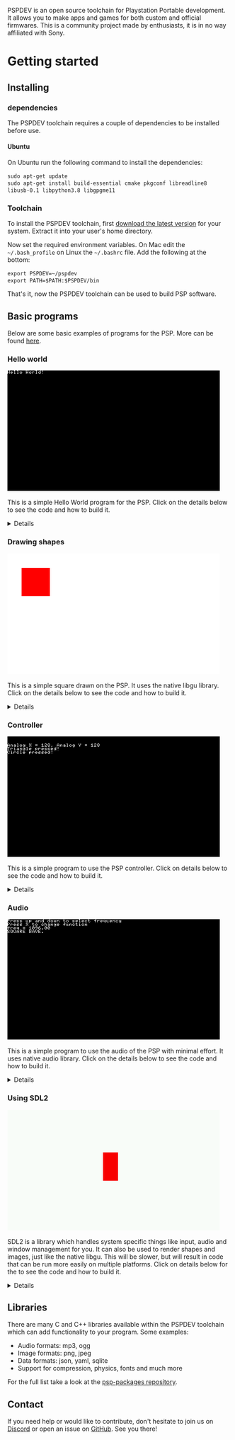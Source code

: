PSPDEV is an open source toolchain for Playstation Portable development. It allows you to make apps and games for both custom and official firmwares. This is a community project made by enthusiasts, it is in no way affiliated with Sony.

# Getting started

## Installing

### dependencies

The PSPDEV toolchain requires a couple of dependencies to be installed before use.

#### Ubuntu

On Ubuntu run the following command to install the dependencies:

```
sudo apt-get update
sudo apt-get install build-essential cmake pkgconf libreadline8 libusb-0.1 libpython3.8 libgpgme11
```

### Toolchain 

To install the PSPDEV toolchain, first [download the latest version](https://github.com/pspdev/pspdev/releases/tag/latest) for your system. Extract it into your user's home directory.

Now set the required environment variables. On Mac edit the ``~/.bash_profile`` on Linux the ``~/.bashrc`` file. Add the following at the bottom:

```
export PSPDEV=~/pspdev
export PATH=$PATH:$PSPDEV/bin
```

That's it, now the PSPDEV toolchain can be used to build PSP software.

## Basic programs

Below are some basic examples of programs for the PSP. More can be found [here](https://github.com/pspdev/pspsdk/tree/master/src/samples).

### Hello world

![](images/hello.png?raw=true)


This is a simple Hello World program for the PSP. Click on the details below to see the code and how to build it.

<p><details>

<b>main.c</b>:

<pre>
#include &lt;pspkernel.h&gt;
#include &lt;pspdebug.h&gt;
#include &lt;pspdisplay.h&gt;

// PSP_MODULE_INFO is required
PSP_MODULE_INFO("Hello World", 0, 1, 0);
PSP_MAIN_THREAD_ATTR(PSP_THREAD_ATTR_USER);

int exit_callback(int arg1, int arg2, void *common)
{
    sceKernelExitGame();
    return 0;
}

int callback_thread(SceSize args, void *argp)
{
    int cbid = sceKernelCreateCallback("Exit Callback",
        exit_callback, NULL);
    sceKernelRegisterExitCallback(cbid);
    sceKernelSleepThreadCB();
    return 0;
}

int setup_callbacks(void)
{
    int thid = sceKernelCreateThread("update_thread",
        callback_thread, 0x11, 0xFA0, 0, 0);

    if(thid &gt;= 0)
        sceKernelStartThread(thid, 0, 0);
    return thid;
}

int main(void) 
{
    // Use above functions to make exiting possible
    setup_callbacks();
    
    // Print Hello World! on a debug screen on a loop
    pspDebugScreenInit();
    while(1)
    {
        pspDebugScreenSetXY(0, 0);
        pspDebugScreenPrintf("Hello World!");
        sceDisplayWaitVblankStart();
    }

    return 0;
}
</pre>

<b>CMakeLists.txt</b>:

<pre>
cmake_minimum_required(VERSION 3.0)

project(hello)

add_executable(${PROJECT_NAME} main.c)

target_link_libraries(${PROJECT_NAME} PRIVATE
    pspdebug
    pspdisplay
    pspge
)

# Create an EBOOT.PBP file
create_pbp_file(
    TARGET ${PROJECT_NAME}
    ICON_PATH NULL
    BACKGROUND_PATH NULL
    PREVIEW_PATH NULL
    TITLE ${PROJECT_NAME}
)
</pre>

Building can be done with:

<pre>
mkdir build && cd build
psp-cmake ..
make
</pre>

This will result in an EBOOT.PBP file in the build directory. Put it in a directory in ms0:/PSP/GAME/ and the PSP can run it.
</details></p>

### Drawing shapes

![](images/shape.png?raw=true)

This is a simple square drawn on the PSP. It uses the native libgu library. Click on the details below to see the code and how to build it.

<p><details>

<b>main.c</b>:

<pre>
#include &lt;pspkernel.h&gt;
#include &lt;pspgu.h&gt;

PSP_MODULE_INFO("gutest", 0, 1, 0);
PSP_MAIN_THREAD_ATTR(THREAD_ATTR_VFPU | THREAD_ATTR_USER);

#define BUFFER_WIDTH 512
#define BUFFER_HEIGHT 272
#define SCREEN_WIDTH 480
#define SCREEN_HEIGHT BUFFER_HEIGHT

char list[0x20000] __attribute__((aligned(64)));

void initGu(){
    sceGuInit();

    //Set up buffers
    sceGuStart(GU_DIRECT, list);
    sceGuDrawBuffer(GU_PSM_8888,(void*)0,BUFFER_WIDTH);
    sceGuDispBuffer(SCREEN_WIDTH,SCREEN_HEIGHT,(void*)0x88000,BUFFER_WIDTH);
    sceGuDepthBuffer((void*)0x110000,BUFFER_WIDTH);

    //Set up viewport
    sceGuOffset(2048 - (SCREEN_WIDTH / 2), 2048 - (SCREEN_HEIGHT / 2));
    sceGuViewport(2048, 2048, SCREEN_WIDTH, SCREEN_HEIGHT);
    sceGuEnable(GU_SCISSOR_TEST);
    sceGuScissor(0, 0, SCREEN_WIDTH, SCREEN_HEIGHT);

    //Set some stuff
    sceGuDepthRange(65535, 0); //Use the full buffer for depth testing - buffer is reversed order

    sceGuDepthFunc(GU_GEQUAL); //Depth buffer is reversed, so GEQUAL instead of LEQUAL
    sceGuEnable(GU_DEPTH_TEST); //Enable depth testing

    sceGuFinish();
    sceGuDisplay(GU_TRUE);
}

void endGu(){
    sceGuDisplay(GU_FALSE);
    sceGuTerm();
}

void startFrame(){
    sceGuStart(GU_DIRECT, list);
    sceGuClearColor(0xFFFFFFFF); // White background
    sceGuClear(GU_COLOR_BUFFER_BIT);
}

void endFrame(){
    sceGuFinish();
    sceGuSync(0, 0);
    sceDisplayWaitVblankStart();
    sceGuSwapBuffers();
}

typedef struct {
    unsigned short u, v;
    short x, y, z;
} Vertex;

void drawRect(float x, float y, float w, float h) {

    Vertex* vertices = (struct Vertex*)sceGuGetMemory(2 * sizeof(Vertex));

    vertices[0].x = x;
    vertices[0].y = y;

    vertices[1].x = y + w;
    vertices[1].y = x + h;

    sceGuColor(0xFF0000FF); // Red, colors are ABGR
    sceGuDrawArray(GU_SPRITES, GU_TEXTURE_16BIT | GU_VERTEX_16BIT | GU_TRANSFORM_2D, 2, 0, vertices);
}


int main() {
    initGu();
    int running = 1;
    while(running){
        startFrame();

        drawRect(32, 32, 64, 64);

        endFrame();
    }

    return 0;
}
</pre>

<b>CMakeLists.txt</b>:

<pre>
cmake_minimum_required(VERSION 3.0)

project(shape)

add_executable(${PROJECT_NAME} main.c)

target_link_libraries(${PROJECT_NAME} PRIVATE
    pspgu
    pspge
    pspdisplay
)

# Create an EBOOT.PBP file
create_pbp_file(
    TARGET ${PROJECT_NAME}
    ICON_PATH NULL
    BACKGROUND_PATH NULL
    PREVIEW_PATH NULL
    TITLE ${PROJECT_NAME}
)
</pre>

Building can be done with:

<pre>
mkdir build && cd build
psp-cmake ..
make
</pre>

<p>This will result in an EBOOT.PBP file in the build directory. Put it in a directory in ms0:/PSP/GAME/ and the PSP can run it.</p>

More libgu examples can be found <a href="https://github.com/pspdev/pspsdk/tree/master/src/samples/gu">here</a>.

</details></p>

### Controller

![](images/controls.png?raw=true)

This is a simple program to use the PSP controller. Click on details below to see the code and how to build it.

<p><details>

<b>main.c</b>:

<pre>
#include &lt;pspkernel.h&gt;
#include &lt;pspdebug.h&gt;
#include &lt;pspctrl.h&gt;
#include &lt;stdlib.h&gt;
#include &lt;string.h&gt;

PSP_MODULE_INFO("Controller", 0, 1, 1);

PSP_MAIN_THREAD_ATTR(THREAD_ATTR_USER | THREAD_ATTR_VFPU);

#define printf pspDebugScreenPrintf

int done = 0;

int exit_callback(int arg1, int arg2, void *common)
{
    done = 1;
    return 0;
}

int callback_thread(SceSize args, void *argp)
{
    int cbid = sceKernelCreateCallback("Exit Callback",
        exit_callback, NULL);
    sceKernelRegisterExitCallback(cbid);
    sceKernelSleepThreadCB();
    return 0;
}

int setup_callbacks(void)
{
    int thid = sceKernelCreateThread("update_thread",
        callback_thread, 0x11, 0xFA0, 0, 0);

    if(thid &gt;= 0)
        sceKernelStartThread(thid, 0, 0);
    return thid;
}

int main(void)
{
	SceCtrlData pad;

	pspDebugScreenInit();
	setup_callbacks();

	sceCtrlSetSamplingCycle(0);
	sceCtrlSetSamplingMode(PSP_CTRL_MODE_ANALOG);

	while (!done)
	{
		pspDebugScreenSetXY(0, 2);
		sceCtrlReadBufferPositive(&pad, 1);

		printf("Analog X = %d, ", pad.Lx);
		printf("Analog Y = %d \n", pad.Ly);

		if (pad.Buttons != 0)
		{
			if (pad.Buttons & PSP_CTRL_SQUARE)
			{
				printf("Square pressed! \n");
			}
			if (pad.Buttons & PSP_CTRL_TRIANGLE)
			{
				printf("Triangle pressed! \n");
			}
			if (pad.Buttons & PSP_CTRL_CIRCLE)
			{
				printf("Circle pressed! \n");
			}
			if (pad.Buttons & PSP_CTRL_CROSS)
			{
				printf("Cross pressed! \n");
			}

			if (pad.Buttons & PSP_CTRL_UP)
			{
				printf("Square pressed! \n");
			}
			if (pad.Buttons & PSP_CTRL_DOWN)
			{
				printf("Triangle pressed! \n");
			}
			if (pad.Buttons & PSP_CTRL_LEFT)
			{
				printf("Square pressed! \n");
			}
			if (pad.Buttons & PSP_CTRL_RIGHT)
			{
				printf("Triangle pressed! \n");
			}
		}
	}

	sceKernelExitGame();
	return 0;
}
</pre>

<b>CMakeLists.txt</b>:

<pre>
cmake_minimum_required(VERSION 3.0)

project(controls)

add_executable(${PROJECT_NAME} main.c)

target_link_libraries(${PROJECT_NAME} PRIVATE
    pspdebug
    pspdisplay
    pspge
    pspctrl
)

# Create an EBOOT.PBP file
create_pbp_file(
    TARGET ${PROJECT_NAME}
    ICON_PATH NULL
    BACKGROUND_PATH NULL
    PREVIEW_PATH NULL
    TITLE ${PROJECT_NAME}
)
</pre>

Building can be done with:

<pre>
mkdir build && cd build
psp-cmake ..
make
</pre>

<p>This will result in an EBOOT.PBP file in the build directory. Put it in a directory in ms0:/PSP/GAME/ and the PSP can run it.</p>

</details></p>

### Audio

![](images/audio.png?raw=true)

This is a simple program to use the audio of the PSP with minimal effort. It uses native audio library. Click on the details below to see the code and how to build it.

<p><details>

<b>main.c</b>:

<pre>
#include &lt;pspkernel.h&gt;
#include &lt;pspdebug.h&gt;
#include &lt;pspaudiolib.h&gt;
#include &lt;pspaudio.h&gt;
#include &lt;pspdisplay.h&gt;
#include &lt;pspctrl.h&gt;

#include &lt;stdlib.h&gt;
#include &lt;string.h&gt;
#include &lt;math.h&gt;
#include &lt;limits.h&gt;

PSP_MODULE_INFO("audio", 0, 1, 1);
PSP_MAIN_THREAD_ATTR(THREAD_ATTR_USER | THREAD_ATTR_VFPU);

#define printf	pspDebugScreenPrintf

/* Exit callback */
int exitCallback(int arg1, int arg2, void *common) {
	sceKernelExitGame();
	return 0;
}

/* Callback thread */
int callbackThread(SceSize args, void *argp) {
	int cbid;

	cbid = sceKernelCreateCallback("Exit Callback", (void*) exitCallback, NULL);
	sceKernelRegisterExitCallback(cbid);
	sceKernelSleepThreadCB();

	return 0;
}

/* Sets up the callback thread and returns its thread id */
int setupCallbacks(void) {
	int thid = 0;

	thid = sceKernelCreateThread("update_thread", callbackThread, 0x11, 0xFA0, 0, 0);
	if (thid &gt;= 0) {
		sceKernelStartThread(thid, 0, 0);
	}
	return thid;
}

/* Main code */

const float PI = 3.1415926535897932f;
const int sampleRate = 44100;
float frequency = 440.0f;
float currentTime = 0;
int function = 0;

typedef struct {
        short l, r;
} sample_t;

float currentFunction(const float time) {
    double x;
	float t = modf((time / (2 * PI)), &x);

    switch(function) {
		case 0: // SINE
	    	return sinf(time);
		case 1: // SQUARE
	        if (t &lt; 0.5f) {
	            return -0.2f;
	        } else {
	            return 0.2f;
	        }
		case 2: // TRIANGLE
	        if (t &lt; 0.5f) {
	            return (t * 2.0f) - 0.5f;
	        } else {
	            return 0.5f - (t - 0.5f) * 2.0f;
	        }
		default:
 	        return 0.0f;
    }
}

/* This function gets called by pspaudiolib every time the
   audio buffer needs to be filled. The sample format is
   16-bit, stereo. */
void audioCallback(void* buf, unsigned int length, void *userdata) {
    const float sampleLength = 1.0f / sampleRate;
	const float scaleFactor = SHRT_MAX - 1.0f;
    static float freq0 = 440.0f;
    sample_t* ubuf = (sample_t*) buf;
	int i;
	
	if (frequency != freq0) {
	        currentTime *= (freq0 / frequency);
	}
	for (i = 0; i &lt; length; i++) {
	    short s = (short) (scaleFactor * currentFunction(2.0f * PI * frequency * currentTime));
		ubuf[i].l = s;
		ubuf[i].r = s;
		currentTime += sampleLength;
	}
	if (currentTime * frequency &gt; 1.0f) {
	    double d;
		currentTime = modf(currentTime * frequency, &d) / frequency;
	}

	freq0 = frequency;
}

/* Read the analog stick and adjust the frequency */
void controlFrequency(void) {
    static int oldButtons = 0;
	const int zones[6] = {30, 70, 100, 112, 125, 130};
	const float response[6] = {0.0f, 0.1f, 0.5f, 1.0f, 4.0f, 8.0f};
	const float minFreq = 32.0f;
	const float maxFreq = 7040.0f;
	SceCtrlData pad;
	float direction;
	int changedButtons;
	int i, v;

	sceCtrlReadBufferPositive(&pad, 1);

	v = pad.Ly - 128;
	if (v &lt; 0) {
   	    direction = 1.0f;
		v = -v;
	} else {
	    direction = -1.0f;
	}

	for (i = 0; i &lt; 6; i++) {
	    if (v &lt; zones[i]) {
		    frequency += (response[i] * direction);
			break;
	    }
	}

	if (frequency &lt; minFreq) {
	    frequency = minFreq;
	} else if (frequency &gt; maxFreq) {
	    frequency = maxFreq;
	}

	changedButtons = pad.Buttons & (~oldButtons);
	if (changedButtons & PSP_CTRL_CROSS) {
	    function++;
	    if (function &gt; 2) {
	        function = 0;
	    }
	}

	oldButtons = pad.Buttons;
}

int main(void) {
	pspDebugScreenInit();
	setupCallbacks();

	pspAudioInit();
	pspAudioSetChannelCallback(0, audioCallback, NULL);

	sceCtrlSetSamplingCycle(0);
	sceCtrlSetSamplingMode(PSP_CTRL_MODE_ANALOG);

	printf("Press up and down to select frequency\nPress X to change function\n");
	
	while(1) {
		sceDisplayWaitVblankStart();
		pspDebugScreenSetXY(0,2);
		printf("freq = %.2f \n", frequency);

		switch(function) {
			case 0:
				printf("SINE WAVE. \n");
				break;
			case 1:
		  		printf("SQUARE WAVE. \n");
				break;
			case 2:
		  		printf("TRIANGLE WAVE. \n");
				break;
		}

		controlFrequency();
	}

	return 0;
}
</pre>

<b>CMakeLists.txt</b>:

<pre>
cmake_minimum_required(VERSION 3.0)

project(audio)

add_executable(${PROJECT_NAME} main.c)

target_link_libraries(${PROJECT_NAME} PRIVATE
    pspdebug
    pspdisplay
    pspge
    pspctrl
    pspaudio
    pspaudiolib
    psputility
)

# Create an EBOOT.PBP file
create_pbp_file(
    TARGET ${PROJECT_NAME}
    ICON_PATH NULL
    BACKGROUND_PATH NULL
    PREVIEW_PATH NULL
    TITLE ${PROJECT_NAME}
)
</pre>

Building can be done with:

<pre>
mkdir build && cd build
psp-cmake ..
make
</pre>

<p>This will result in an EBOOT.PBP file in the build directory. Put it in a directory in ms0:/PSP/GAME/ and the PSP can run it.</p>

More audiolib examples can be found <a href="https://github.com/pspdev/pspsdk/tree/master/src/samples/audio">here</a>.

</details></p>

### Using SDL2

![](images/sdl2.png?raw=true)

SDL2 is a library which handles system specific things like input, audio and window management for you. It can also be used to render shapes and images, just like the native libgu. This will be slower, but will result in code that can be run more easily on multiple platforms. Click on details below for the to see the code and how to build it.

<p><details>

<b>main.c</b>:

<pre>
#include &lt;SDL.h&gt;

int main(int argc, char *argv[])
{
    SDL_Init(SDL_INIT_VIDEO | SDL_INIT_GAMECONTROLLER);

    SDL_Window * window = SDL_CreateWindow(
        "window",
        SDL_WINDOWPOS_UNDEFINED,
        SDL_WINDOWPOS_UNDEFINED,
        480,
        272,
        0
    );

    SDL_Renderer * renderer = SDL_CreateRenderer(window, -1, SDL_RENDERER_ACCELERATED);

    SDL_Rect square = {216, 96, 34, 64}; 

    int running = 1;
    SDL_Event event;
    while (running) { 
        if (SDL_PollEvent(&event)) {
            switch (event.type) {
                case SDL_QUIT:
                    running = 0;
                    break;
                case SDL_CONTROLLERDEVICEADDED:
                    SDL_GameControllerOpen(event.cdevice.which);
                    break;
                case SDL_CONTROLLERBUTTONDOWN:
                    if(event.cbutton.button == SDL_CONTROLLER_BUTTON_START)
                        running = 0;
                    break;
            }
        }

        // Clear the screen
        SDL_RenderClear(renderer);

        // Draw a red square
        SDL_SetRenderDrawColor(renderer, 255, 0, 0, 255);
        SDL_RenderFillRect(renderer, &square);

        // Draw everything on a white background
        SDL_SetRenderDrawColor(renderer, 255, 255, 255, 255);
        SDL_RenderPresent(renderer);
    }

    return 0;
}
</pre>

<b>CMakeLists.txt</b>:

<pre>
cmake_minimum_required(VERSION 3.0)

project(square)

add_executable(${PROJECT_NAME} main.c)

find_package(PkgConfig REQUIRED)
pkg_search_module(SDL2 REQUIRED sdl2)

target_include_directories(${PROJECT_NAME} PRIVATE ${SDL2_INCLUDE_DIRS})

target_link_libraries(${PROJECT_NAME} PRIVATE
    ${SDL2_LIBRARIES}
)

if(PSP)
    target_link_libraries(${PROJECT_NAME} PRIVATE
        SDL2main
    )
    create_pbp_file(
        TARGET ${PROJECT_NAME}
        ICON_PATH NULL
        BACKGROUND_PATH NULL
        PREVIEW_PATH NULL
        TITLE ${PROJECT_NAME}
    )
endif()
</pre>

Building can be done with:

<pre>
mkdir build && cd build
psp-cmake ..
make
</pre>

<p>This will result in an EBOOT.PBP` file in the build directory. Put it in a directory in ms0:/PSP/GAME/ and the PSP can run it.</p>

If you have sdl2 dev package and a compiler installed this code will also build on Linux for Linux by running:

<pre>
mkdir build && cd build
cmake ..
make
</pre>

More documentation on SDL can be found <a href="http://wiki.libsdl.org/FrontPage">here</a>.

</details></p>

## Libraries

There are many C and C++ libraries available within the PSPDEV toolchain which can add functionality to your program. Some examples:

- Audio formats: mp3, ogg
- Image formats: png, jpeg
- Data formats: json, yaml, sqlite
- Support for compression, physics, fonts and much more


For the full list take a look at the [psp-packages repository](https://github.com/pspdev/psp-packages).

## Contact

If you need help or would like to contribute, don't hesitate to join us on [Discord](https://discord.gg/bePrj9W) or open an issue on [GitHub](https://github.com/pspdev/pspdev/issues). See you there!

